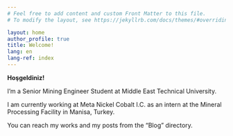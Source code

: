 ```yaml
---
# Feel free to add content and custom Front Matter to this file.
# To modify the layout, see https://jekyllrb.com/docs/themes/#overriding-theme-defaults

layout: home
author_profile: true
title: Welcome!
lang: en
lang-ref: index
---
```


**Hoşgeldiniz!**

I’m a Senior Mining Engineer Student at Middle East Technical University.

I am currently working at Meta Nickel Cobalt I.C. as an intern at the Mineral Processing Facility in Manisa, Turkey.

You can reach my works and my posts from the “Blog” directory.
